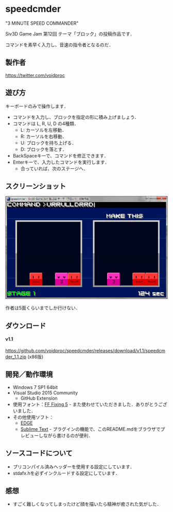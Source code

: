 # speedcmder

"3 MINUTE SPEED COMMANDER"

Siv3D Game Jam 第12回 テーマ「ブロック」の投稿作品です．

コマンドを素早く入力し、音速の指令者となるのだ．

## 製作者
<https://twitter.com/voidproc>

## 遊び方

キーボードのみで操作します．

* コマンドを入力し、ブロックを指定の形に積み上げましょう．
* コマンドは L, R, U, D の4種類．
	* L: カーソルを左移動．
	* R: カーソルを右移動．
	* U: ブロックを持ち上げる．
	* D: ブロックを落とす．
* BackSpaceキーで、コマンドを修正できます．
* Enterキーで、入力したコマンドを実行します．
	* 合っていれば、次のステージへ．

## スクリーンショット
![ss1](https://raw.githubusercontent.com/voidproc/speedcmder/master/ss/ss1.png)

作者は5面くらいまでしか行けない．

## ダウンロード

#### v1.1
<https://github.com/voidproc/speedcmder/releases/download/v1.1/speedcmder_1.1.zip> (x86版)

## 開発／動作環境
* Windows 7 SP1 64bit
* Visual Studio 2015 Community
	* GitHub Extension
* 使用フォント：[FF Fixing 5](http://www.geocities.jp/two_2dogs/) - また使わせていただきました．ありがとうございました．
* その他使用ソフト：
	* [EDGE](http://takabosoft.com/edge)
	* [Sublime Text](https://www.sublimetext.com/) - プラグインの機能で、このREADME.mdをブラウザでプレビューしながら書けるのが便利．

## ソースコードについて
* プリコンパイル済みヘッダーを使用する設定にしています．
* stdafx.hを必ずインクルードする設定にしています．

## 感想
* すごく難しくなってしまったけど顔を描いたら精神が癒された気がした．

